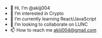 - 👋 Hi, I’m @akijj004
 - 👀 I’m interested in Crypto
 - 🌱 I’m currently learning React/JavaScript
 - 💞️ I’m looking to collaborate on LUNC
 - 📫 How to reach me akijj004@gmail.com

 <!---
 akijj004/akijj004 is a ✨ special ✨ repository because its `README.md` (this file) appears on your GitHub profile.
 You can click the Preview link to take a look at your changes.
 --->
